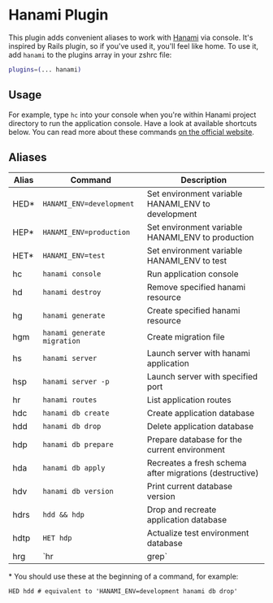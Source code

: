 # Hanami Plugin
This plugin adds convenient aliases to work with [Hanami](https://hanamirb.org/) via console.
It's inspired by Rails plugin, so if you've used it, you'll feel like home.
To use it, add `hanami` to the plugins array in your zshrc file:
```zsh
plugins=(... hanami)
```
## Usage
For example, type `hc` into your console when you're within Hanami project directory to run
the application console. Have a look at available shortcuts below. You can read more about
these commands [on the official website](https://hanamirb.org/guides/command-line/applications/).
## Aliases
| Alias | Command                     | Description                                             |
|-------|-----------------------------|---------------------------------------------------------|
| HED\* | `HANAMI_ENV=development`    | Set environment variable HANAMI_ENV to development      |
| HEP\* | `HANAMI_ENV=production`     | Set environment variable HANAMI_ENV to production       |
| HET\* | `HANAMI_ENV=test`           | Set environment variable HANAMI_ENV to test             |
| hc    | `hanami console`            | Run application console                                 |
| hd    | `hanami destroy`            | Remove specified hanami resource                        |
| hg    | `hanami generate`           | Create specified hanami resource                        |
| hgm   | `hanami generate migration` | Create migration file                                   |
| hs    | `hanami server`             | Launch server with hanami application                   |
| hsp   | `hanami server -p`          | Launch server with specified port                       |
| hr    | `hanami routes`             | List application routes                                 |
| hdc   | `hanami db create`          | Create application database                             |
| hdd   | `hanami db drop`            | Delete application database                             |
| hdp   | `hanami db prepare`         | Prepare database for the current environment            |
| hda   | `hanami db apply`           | Recreates a fresh schema after migrations (destructive) |
| hdv   | `hanami db version`         | Print current database version                          |
| hdrs  | `hdd && hdp`                | Drop and recreate application database                  |
| hdtp  | `HET hdp`                   | Actualize test environment database                     |
| hrg   | `hr | grep`                 | Grep hanami routes with specified pattern               |
\* You should use these at the beginning of a command, for example:
```console
HED hdd # equivalent to 'HANAMI_ENV=development hanami db drop'
```

